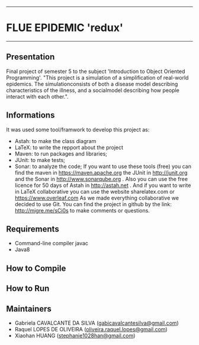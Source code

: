 -------------
FLUE EPIDEMIC 'redux'
=====================
-------------

## Presentation ##
Final project of semester 5 to the subject 'Introduction to Object Oriented Programming'.
"This project is a simulation of a simplification of real-world epidemics.  The simulationconsists  of  both  a  disease  model  describing  characteristics  of  the  illness,  and  a  socialmodel describing how people interact with each other.".

## Informations ##

It was used some tool/framwork to develop this project as:
* Astah: to make the class diagram
* LaTeX: to write the repport about the project
* Maven: to run packages and libraries;
* JUnit: to make tests;
* Sonar: to analyze the code;
If you want to use these tools (free) you can find the maven in https://maven.apache.org
the JUnit in http://junit.org and the Sonar in http://www.sonarqube.org .
Also you can use the free licence for 50 days of Astah in http://astah.net . And if you want to write in LaTeX collaborative you can use the website sharelatex.com or https://www.overleaf.com
As we made everything collaborative we decided to use Git. You can find the project in github by the link: http://migre.me/sCi0s to make comments or questions.

## Requirements ##
* Command-line compiler javac
* Java8

## How to Compile ##

## How to Run ##

## Maintainers ##

* Gabriela CAVALCANTE DA SILVA (gabicavalcantesilva@gmail.com)
* Raquel LOPES DE OLIVEIRA (oliveira.raquel.lopes@gmail.com)
* Xiaohan HUANG (stephanie1028han@gmail.com)


